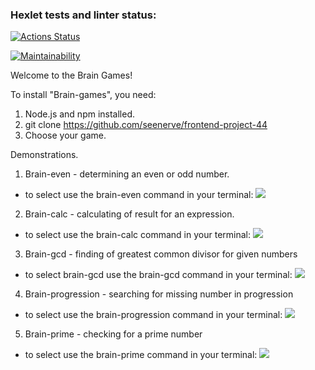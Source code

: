 ### Hexlet tests and linter status:
[![Actions Status](https://github.com/seenerve/frontend-project-44/workflows/hexlet-check/badge.svg)](https://github.com/seenerve/frontend-project-44/actions)

[![Maintainability](https://api.codeclimate.com/v1/badges/20ad046f05ef7169d340/maintainability)](https://codeclimate.com/github/seenerve/frontend-project-44/maintainability)


Welcome to the Brain Games!

To install "Brain-games", you need:
1. Node.js and npm installed. 
2. git clone https://github.com/seenerve/frontend-project-44
3. Choose your game.

Demonstrations.

1. Brain-even - determining an even or odd number.
- to select use the brain-even command in your terminal:
<a href="https://asciinema.org/a/536792" target="_blank"><img src="https://asciinema.org/a/536792.svg" /></a>

2. Brain-calc - сalculating of result for an expression. 
- to select use the brain-calc command in your terminal:
<a href="https://asciinema.org/a/536794" target="_blank"><img src="https://asciinema.org/a/536794.svg" /></a>

3. Brain-gcd - finding of greatest common divisor for given numbers
- to select brain-gcd use the brain-gcd command in your terminal:
<a href="https://asciinema.org/a/536795" target="_blank"><img src="https://asciinema.org/a/536795.svg" /></a>

4. Brain-progression - searching for missing number in progression
- to select use the brain-progression command in your terminal:
<a href="https://asciinema.org/a/536796" target="_blank"><img src="https://asciinema.org/a/536796.svg" /></a>

5. Brain-prime - checking for a prime number
- to select use the brain-prime command in your terminal:
<a href="https://asciinema.org/a/536797" target="_blank"><img src="https://asciinema.org/a/536797.svg" /></a>



